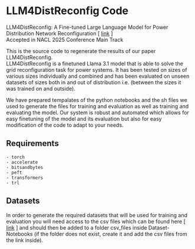 # LLM4DistReconfig Code
LLM4DistReconfig: A Fine-tuned Large Language Model for Power Distribution Network Reconfiguration [ [link](https://arxiv.org/abs/2501.14960) ]  
Accepted in NACL 2025 Conference Main Track  

This is the source code to regenerate the results of our paper LLM4DistReconfig.  
LLM4DistReconfig is a finetuned Llama 3.1 model that is able to solve the grid reconfiguration task for power systems. 
It has been tested on sizes of various sizes individually and combined and has been evaluated on unseen datasets of sizes both in and out of distribution i.e. (between the sizes it was trained on and outside).

We have prepared tempalates of the python notebooks and the sh files we used to generate the files for training and evaluation as well as training and evaluating the model.
Our system is robust and automated which allows for easy finetuning of the model and its evaluation but also for easy modification of the code to adapt to your needs.

## Requirements
```
- torch
- accelerate
- bitsandbytes
- peft
- transformers
- trl
```

## Datasets
In order to generate the required datasets that will be used for training and evaluation you will need access to the csv files which can be found here [ [link](https://github.com/panaschristou/grid-datasets) ] and should then be added to a folder csv_files inside Dataset-Notebooks (if the folder does not exist, create it and add the csv files from the link inside).  
